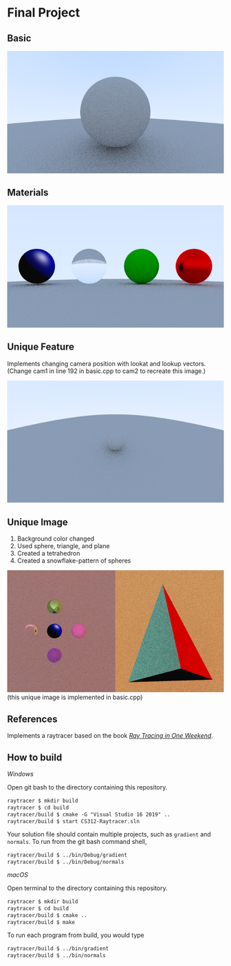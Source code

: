# Final Project

## Basic   
<img src='./images/basic.png'  width='550' />

## Materials
<img src='./images/materials.png'  width='550' />

## Unique Feature 
Implements changing camera position with lookat and lookup vectors. (Change cam1 in line 192 in basic.cpp to cam2 to recreate this image.)     

<img src='./images/basic_with_changed_camera_position.png'  width='550' />

## Unique Image  
1. Background color changed
2. Used sphere, triangle, and plane
3. Created a tetrahedron
4. Created a snowflake-pattern of spheres   

<img src='./images/unique_image.png'  width='550' />
(this unique image is implemented in basic.cpp)

## References
Implements a raytracer based on the book [_Ray Tracing in One Weekend_](https://raytracing.github.io/books/RayTracingInOneWeekend.html). 


## How to build

*Windows*

Open git bash to the directory containing this repository.

```
raytracer $ mkdir build
raytracer $ cd build
raytracer/build $ cmake -G "Visual Studio 16 2019" ..
raytracer/build $ start CS312-Raytracer.sln
```

Your solution file should contain multiple projects, such as `gradient` and `normals`.
To run from the git bash command shell, 

```
raytracer/build $ ../bin/Debug/gradient
raytracer/build $ ../bin/Debug/normals
```

*macOS*

Open terminal to the directory containing this repository.

```
raytracer $ mkdir build
raytracer $ cd build
raytracer/build $ cmake ..
raytracer/build $ make
```

To run each program from build, you would type

```
raytracer/build $ ../bin/gradient
raytracer/build $ ../bin/normals
```

